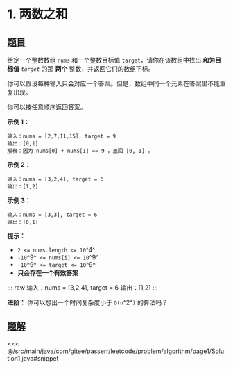 # 1. 两数之和

## [题目](https://leetcode.cn/problems/two-sum/)
给定一个整数数组 `nums` 和一个整数目标值 `target`，请你在该数组中找出 **和为目标值** *`target`* 的那 **两个** 整数，并返回它们的数组下标。

你可以假设每种输入只会对应一个答案。但是，数组中同一个元素在答案里不能重复出现。

你可以按任意顺序返回答案。

**示例 1：**

```
输入：nums = [2,7,11,15], target = 9
输出：[0,1]
解释：因为 nums[0] + nums[1] == 9 ，返回 [0, 1] 。
```

**示例 2：**

```
输入：nums = [3,2,4], target = 6
输出：[1,2]
```

**示例 3：**

```
输入：nums = [3,3], target = 6
输出：[0,1]
```

**提示：**

* `2 <= nums.length <= 10`^4^
* `-10`^9^` <= nums[i] <= 10`^9^
* `-10`^9^` <= target <= 10`^9^
* **只会存在一个有效答案**

::: raw
输入：nums = [3,2,4], target = 6
输出：[1,2]
:::

**进阶：** 你可以想出一个时间复杂度小于 `O(n`^2^`)` 的算法吗？


## [题解](https://github.com/PasseRR/JavaLeetCode/blob/master/src/main/java/com/gitee/passerr/leetcode/problem/algorithm/page1/Solution1.java)

<<< @/src/main/java/com/gitee/passerr/leetcode/problem/algorithm/page1/Solution1.java#snippet
